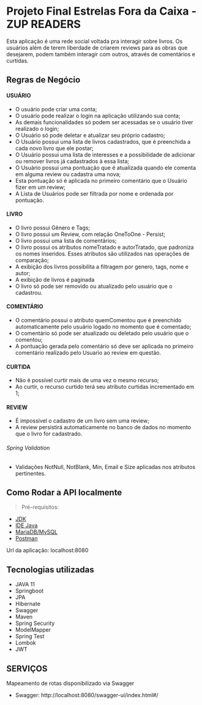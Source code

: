 # Projeto Final Estrelas Fora da Caixa - ZUP READERS

Esta aplicação é uma rede social voltada pra interagir sobre livros. Os usuários além de terem liberdade de criarem reviews para as obras que desejarem, podem também interagir com outros, através de comentários e curtidas.

## Regras de Negócio

#### USUÁRIO
- O usuário pode criar uma conta;
- O usuário pode realizar o login na aplicação utilizando sua conta;
- As demais funcionalidades só podem ser acessadas se o usuário tiver realizado o login;
- O Usuário só pode deletar e atualizar seu próprio cadastro;
- O Usuário possui uma lista de livros cadastrados, que é preenchida a cada novo livro que ele postar;
- O Usuário possui uma lista de interesses e a possibilidade de adicionar ou remover livros já cadastrados à essa lista;
- O Usuário possui uma pontuação que é atualizada quando ele comenta em alguma review ou cadastra uma nova;
- Esta pontuação só é aplicada no primeiro comentário que o Usuário fizer em um review;
- A Lista de Usuários pode ser filtrada por nome e ordenada por pontuação.

#### LIVRO
- O livro possui Gênero e Tags;
- O livro possui um Review, com relação OneToOne - Persist;
- O livro possui uma lista de comentários;
- O livro possui os atributos nomeTratado e autorTratado, que padroniza os nomes inseridos. Esses atributos são utilizados nas operações de comparação;
- A exibição dos livros possibilita a filtragem por genero, tags, nome e autor;
- A exibição de livros é paginada
- O livro só pode ser removido ou atualizado pelo usuário que o cadastrou.

#### COMENTÁRIO
- O comentário possui o atributo quemComentou que é preenchido automaticamente pelo usuário logado no momento que é comentado;
- O comentário só pode ser atualizado ou deletado pelo usuário que o comentou;
- A pontuação gerada pelo comentário só deve ser aplicada no primeiro comentário realizado pelo Usuario ao review em questão.

#### CURTIDA
- Não é possível curtir mais de uma vez o mesmo recurso;
- Ao curtir, o recurso curtido terá seu atributo curtidas incrementado em 1;

#### REVIEW
- É impossível o cadastro de um livro sem uma review;
- A review persistirá automaticamente no banco de dados no momento que o livro for cadastrado.

###### Spring Validation
- Validações NotNull, NotBlank, Min, Email e Size aplicadas nos atributos pertinentes.


## Como Rodar a API localmente

> Pré-requisitos:

- [JDK](https://www.oracle.com/java/technologies/downloads/)
- [IDE Java](https://www.jetbrains.com/pt-br/idea/)
- [MariaDB/MySQL](https://mariadb.org)
- [Postman](https://www.postman.com)

Url da aplicação: localhost:8080

## Tecnologias utilizadas

- JAVA 11
- Springboot
- JPA
- Hibernate
- Swagger
- Maven
- Spring Security
- ModelMapper
- Spring Test
- Lombok
- JWT

## SERVIÇOS

Mapeamento de rotas disponibilizado via Swagger

- Swagger:  http://localhost:8080/swagger-ui/index.html#/
